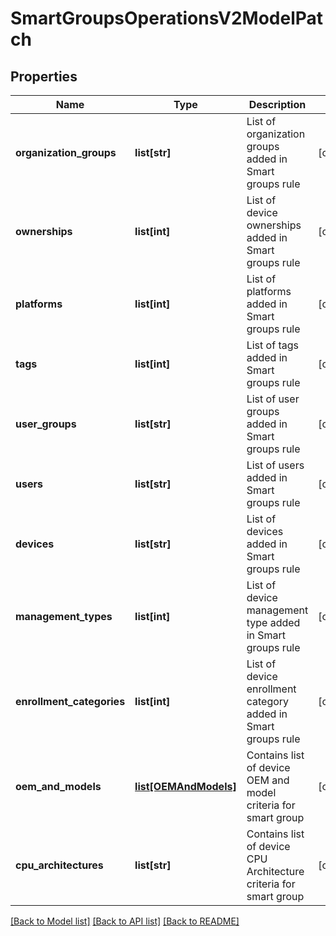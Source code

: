 # SmartGroupsOperationsV2ModelPatch

## Properties
Name | Type | Description | Notes
------------ | ------------- | ------------- | -------------
**organization_groups** | **list[str]** | List of organization groups added in Smart groups rule | [optional] 
**ownerships** | **list[int]** | List of device ownerships added in Smart groups rule | [optional] 
**platforms** | **list[int]** | List of platforms added in Smart groups rule | [optional] 
**tags** | **list[int]** | List of tags added in Smart groups rule | [optional] 
**user_groups** | **list[str]** | List of user groups added in Smart groups rule | [optional] 
**users** | **list[str]** | List of users added in Smart groups rule | [optional] 
**devices** | **list[str]** | List of devices added in Smart groups rule | [optional] 
**management_types** | **list[int]** | List of device management type added in Smart groups rule | [optional] 
**enrollment_categories** | **list[int]** | List of device enrollment category added in Smart groups rule | [optional] 
**oem_and_models** | [**list[OEMAndModels]**](OEMAndModels.md) | Contains list of device OEM and model criteria for smart group | [optional] 
**cpu_architectures** | **list[str]** | Contains list of device CPU Architecture criteria for smart group | [optional] 

[[Back to Model list]](../README.md#documentation-for-models) [[Back to API list]](../README.md#documentation-for-api-endpoints) [[Back to README]](../README.md)


